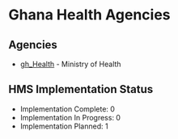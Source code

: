 # Ghana Health Agencies

## Agencies

- [gh_Health](gh_Health/index.md) - Ministry of Health

## HMS Implementation Status

- Implementation Complete: 0
- Implementation In Progress: 0
- Implementation Planned: 1
